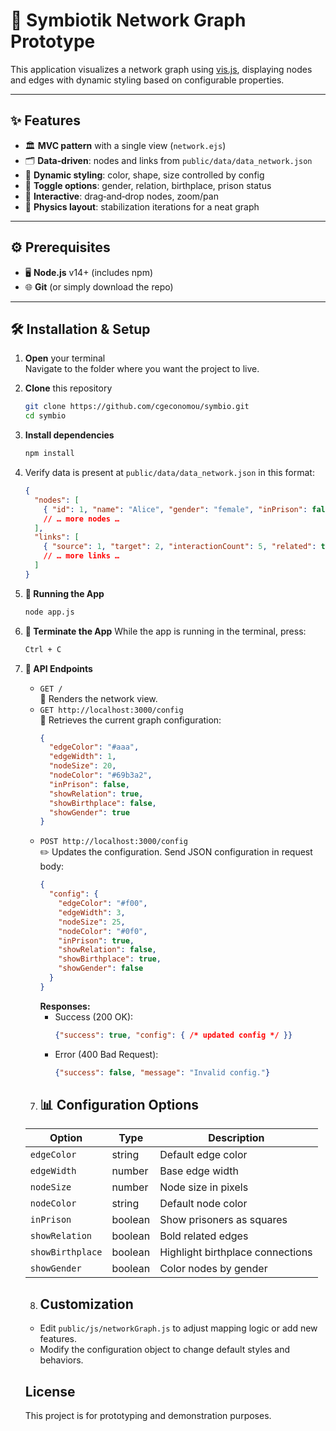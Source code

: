 # 🔗 Symbiotik Network Graph Prototype

This application visualizes a network graph using [vis.js](https://visjs.org/), displaying nodes and edges with dynamic styling based on configurable properties.

---

## ✨ Features

- 🏛️ **MVC pattern** with a single view (`network.ejs`)  
- 🗂️ **Data‑driven**: nodes and links from `public/data/data_network.json`  
- 🎨 **Dynamic styling**: color, shape, size controlled by config  
- 🔄 **Toggle options**: gender, relation, birthplace, prison status  
- 🤝 **Interactive**: drag‑and‑drop nodes, zoom/pan  
- 📐 **Physics layout**: stabilization iterations for a neat graph  

---

## ⚙️ Prerequisites

- 🖥️ **Node.js** v14+ (includes npm)  
- 🌐 **Git** (or simply download the repo)

---

## 🛠️ Installation & Setup

1. **Open** your terminal  
   Navigate to the folder where you want the project to live.

2. **Clone** this repository  
   ```bash
   git clone https://github.com/cgeconomou/symbio.git
   cd symbio

3. **Install dependencies** 
   ```bash
   npm install

4. Verify data is present at `public/data/data_network.json` in this format:

   ```json
   {
     "nodes": [
       { "id": 1, "name": "Alice", "gender": "female", "inPrison": false }
       // … more nodes …
     ],
     "links": [
       { "source": 1, "target": 2, "interactionCount": 5, "related": true, "birthplace": false }
       // … more links …
     ]
   }

5. **🚀 Running the App** 
   ```bash
   node app.js
   
6. **🛑 Terminate the App**
   While the app is running in the terminal, press:
   ```bash
   Ctrl + C

6. **🔗 API Endpoints**  
   - `GET /`  
     📄 Renders the network view.  
   - `GET http://localhost:3000/config`  
     🔧 Retrieves the current graph configuration:  
     ```json
     {
       "edgeColor": "#aaa",
       "edgeWidth": 1,
       "nodeSize": 20,
       "nodeColor": "#69b3a2",
       "inPrison": false,
       "showRelation": true,
       "showBirthplace": false,
       "showGender": true
     }
     ```
   - `POST http://localhost:3000/config`  
     ✏️ Updates the configuration. Send JSON configuration in request body:  
     ```json
     {
       "config": {
         "edgeColor": "#f00",
         "edgeWidth": 3,
         "nodeSize": 25,
         "nodeColor": "#0f0",
         "inPrison": true,
         "showRelation": false,
         "showBirthplace": true,
         "showGender": false
       }
     }
     ```
     **Responses:**  
     - Success (200 OK):  
       ```json
       {"success": true, "config": { /* updated config */ }}
       ```  
     - Error (400 Bad Request):  
       ```json
       {"success": false, "message": "Invalid config."}
       ```
    7. ## 📊 Configuration Options

    | Option         | Type    | Description                        |
    |----------------|---------|------------------------------------|
    | `edgeColor`    | string  | Default edge color                 |
    | `edgeWidth`    | number  | Base edge width                    |
    | `nodeSize`     | number  | Node size in pixels                |
    | `nodeColor`    | string  | Default node color                 |
    | `inPrison`     | boolean | Show prisoners as squares          |
    | `showRelation` | boolean | Bold related edges                 |
    | `showBirthplace`| boolean | Highlight birthplace connections  |
    | `showGender`   | boolean | Color nodes by gender              |

    8. ## Customization

    - Edit `public/js/networkGraph.js` to adjust mapping logic or add new features.
    - Modify the configuration object to change default styles and behaviors.

    ## License

    This project is for prototyping and demonstration purposes.
